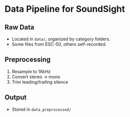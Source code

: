 # Data Pipeline for SoundSight

## Raw Data
- Located in `data/`, organized by category folders.
- Some files from ESC-50, others self-recorded.

## Preprocessing
1. Resample to 16kHz
2. Convert stereo → mono
3. Trim leading/trailing silence

## Output
- Stored in `data_preprocessed/`
